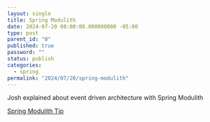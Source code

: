 ```yaml
---
layout: single
title: Spring Modulith
date: 2024-07-20 08:00:00.000000000 -05:00
type: post
parent_id: "0"
published: true
password: ""
status: publish
categories:
  - spring
permalink: "2024/07/20/spring-modulith"
---
```


Josh explained about event driven architecture with Spring Modulith

[Spring Modulith Tip](https://www.youtube.com/watch?v=MYEx0kO2-8A)
